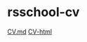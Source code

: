 # rsschool-cv
[CV.md](https://DeadWolf1tyt.github.io/rsschool-cv/cv "rsschool-cv")
[CV-html](https://DeadWolf1tyt.github.io/rsschool-cv/ "rsschool-cv")

